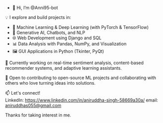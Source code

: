 - 👋 Hi, I’m @Anni95-bot

💡 I explore and build projects in:
- 🧠 Machine Learning & Deep Learning (with PyTorch & TensorFlow)
- 🤖 Generative AI, Chatbots, and NLP
- 🌐 Web Development using Django and SQL
- 📊 Data Analysis with Pandas, NumPy, and Visualization
- 🖼️ GUI Applications in Python (Tkinter, PyQt)

🚀 Currently working on real-time sentiment analysis, content-based recommender systems, and adaptive learning assistants.

🎯 Open to contributing to open-source ML projects and collaborating with others who love turning ideas into solutions.

📫 Let's connect!  
LinkedIn: https://www.linkedin.com/in/aniruddha-singh-58669a30a/
email: aniruddhas055@gmail.com


Thanks for taking interest in me.
